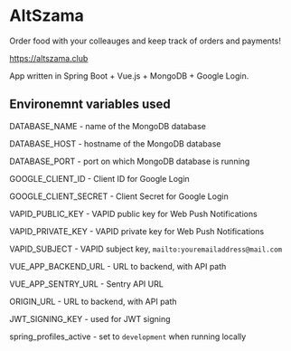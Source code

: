 # AltSzama

Order food with your colleauges and keep track of orders and payments!

https://altszama.club

App written in Spring Boot + Vue.js + MongoDB + Google Login.

## Environemnt variables used
DATABASE_NAME - name of the MongoDB database

DATABASE_HOST - hostname of the MongoDB database

DATABASE_PORT - port on which MongoDB database is running

GOOGLE_CLIENT_ID - Client ID for Google Login

GOOGLE_CLIENT_SECRET - Client Secret for Google Login

VAPID_PUBLIC_KEY - VAPID public key for Web Push Notifications

VAPID_PRIVATE_KEY - VAPID private key for Web Push Notifications

VAPID_SUBJECT - VAPID subject key, `mailto:youremailaddress@mail.com`

VUE_APP_BACKEND_URL - URL to backend, with API path

VUE_APP_SENTRY_URL - Sentry API URL

ORIGIN_URL - URL to backend, with API path

JWT_SIGNING_KEY - used for JWT signing

spring_profiles_active - set to `development` when running locally